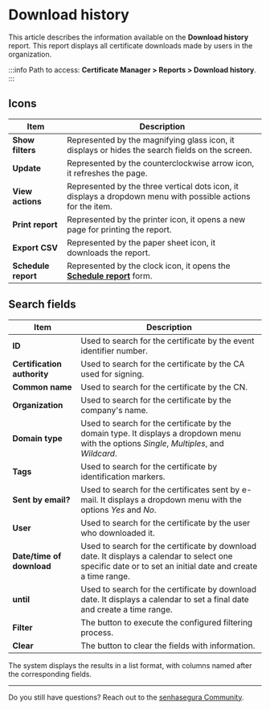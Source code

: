# Download history

This article describes the information available on the **Download history** report. This report displays all certificate downloads made by users in the organization. 

 :::info
Path to access: **Certificate Manager > Reports > Download history**.
:::

## Icons
| Item | Description |
| --- | --- |
|**Show filters**|Represented by the magnifying glass icon, it displays or hides the search fields on the screen.
|**Update**|Represented by the counterclockwise arrow icon, it refreshes the page.
|**View actions**|Represented by the three vertical dots icon, it displays a dropdown menu with possible actions for the item.
|**Print report**|Represented by the printer icon, it opens a new page for printing the report.
|**Export CSV**|Represented by the paper sheet icon, it downloads the report.
|**Schedule report**|Represented by the clock icon, it opens the [**Schedule report**](/v3-32/docs/general-information-how-to-issue-download-and-schedule-device-reports) form.

## Search fields
| Item | Description |
| --- | --- |
|**ID**|Used to search for the certificate by the event identifier number.|
|**Certification authority**|Used to search for the certificate by the CA used for signing.|
|**Common name**|Used to search for the certificate by the CN.|
|**Organization**|Used to search for the certificate by the company's name.|
|**Domain type**|Used to search for the certificate by the domain type. It displays a dropdown menu with the options *Single*, *Multiples*, and *Wildcard*. |
|**Tags**|Used to search for the certificate by identification markers.|
|**Sent by email?**|Used to search for the certificates sent by e-mail. It displays a dropdown menu with the options *Yes* and *No*. 
|**User**|Used to search for the certificate by the user who downloaded it.|
|**Date/time of download**|Used to search for the certificate by download date. It displays a calendar to select one specific date or to set an initial date and create a time range.
|**until**|Used to search for the certificate by download date. It displays a calendar to set a final date and create a time range.
|**Filter**|The button to execute the configured filtering process.
|**Clear**|The button to clear the fields with information.

The system displays the results in a list format, with columns named after the corresponding fields.
***
Do you still have questions? Reach out to the [senhasegura Community](https://community.senhasegura.io/).
